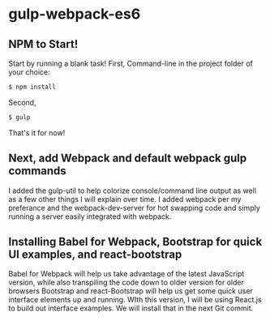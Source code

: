 # gulp-webpack-es6

## NPM to Start!

Start by running a blank task!
First, Command-line in the project folder of your choice:
```sh
$ npm install
```

Second,
```sh
$ gulp
```

That's it for now!


## Next, add Webpack and default webpack gulp commands

I added the gulp-util to help colorize console/command line output as well as a few other things I will explain over time.
I added webpack per my preferance and the webpack-dev-server for hot swapping code and simply running a server easily integrated with webpack.

## Installing Babel for Webpack, Bootstrap for quick UI examples, and react-bootstrap

Babel for Webpack will help us take advantage of the latest JavaScript version, while also transpiling the code down to older version for older browsers
Bootstrap and react-Bootstrap will help us get some quick user interface elements up and running. WIth this version, I will be using React.js to build out interface examples. We will install that in the next Git commit.






